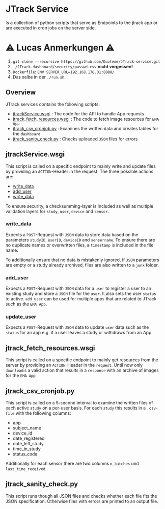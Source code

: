 # JTrack Service

Is a collection of python scripts that serve as Endpoints to the jtrack app or are executed in cron jobs on the server side.

# ⚠ Lucas Anmerkungen ⚠ 

1. `git clone --recursive https://github.com/Quoteme/JTrack-service.git`
2. `./JTrack-dashboard/security/passwd.csv` **nicht vergessen!**
3. `Dockerfile`: `ENV SERVER_URL=192.168.178.31:8888/`
4. Das selbe in der `./run.sh`.


## Overview
JTrack services contains the following scripts:

*   [jtrackService.wsgi](#jtrackService.wsgi) : The code for the API to handle App requests
*   [jtrack_fetch_resources.wsgi](#jtrack_fetch_resources.wsgi) : The code to fetch image resources for `EMA App`
*   [jtrack_csv_cronjob.py](#jtrack_csv_cronjob.py) : Examines the written data and creates tables for the `dashboard`
*   [jtrack_sanity_check.py](#jtrack_sanity_check.py) : Checks uploaded `JSON` files for errors

## jtrackService.wsgi
This script is called on a specific endpoint to mainly write and update files by providing an `ACTION`-Header in the request.
The three possible actions are:
*   [write_data](#write_data)
*   [add_user](#add_user)
*   [write_data](#write_data)

To ensure security, a checksumming-layer is included as well as multiple validation layers for `study`, `user`, `device` and `sensor`.

### write_data
Expects a `POST`-Request with `JSON` data to store data based on the parameters `studyID`, `userID`, `deviceID` and `sensorname`. To ensure there are no duplicate names or overwritten files, a `timestamp` is included in the file name.

To additionally ensure that no data is mistakenly ignored, if `JSON` parameters are empty or a study already archived, files are also written to a `junk` folder.
### add_user
Expects a `POST`-Request with `JSON` data for a `user` to register a user to an existing study and store a `JSON` file for the `user`. It also sets the user `status ` to active.
`add_user` can be used for multiple apps that are related to JTrack such as the `EMA App`.
### update_user
Expects a `POST`-Request with `JSON` data to update `user` data such as the `status` for an app e.g. if a user leaves a study or withdraws from an App.

## jtrack_fetch_resources.wsgi
This script is called on a specific endpoint to mainly get resources from the server by providing an `ACTION`-Header in the `request`.
Until now only `download`is a valid action that results in a `response` with an archive of images for the `EMA App`
## jtrack_csv_cronjob.py
This script is called on a 5-second interval to examine the written files of each active `study` on a per-user basis. 
For each `study` this results in a `.csv-file` with the following columns:
* app
* subject_name
* device_id
* date_registered
* date_left_study
* time_in_study
* status_code

Additionally for each sensor there are two columns `n_batches` und `last_time_received`.

## jtrack_sanity_check.py
This script runs though all JSON files and checks whether each file fits the JSON specification. Otherwise files with errors are printed to an output file.
